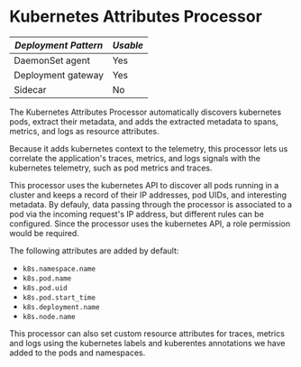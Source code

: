 # Kubernetes Attributes Processor

|***Deployment Pattern***|***Usable***|
|---|---|
|DaemonSet agent|Yes|
|Deployment gateway|Yes|
|Sidecar|No|

The Kubernetes Attributes Processor automatically discovers kubernetes pods,
extract their metadata, and adds the extracted metadata to spans, metrics, and
logs as resource attributes.

Because it adds kubernetes context to the telemetry, this processor lets us
correlate the application's traces, metrics, and logs signals with the
kubernetes telemetry, such as pod metrics and traces.

This processor uses the kubernetes API to discover all pods running in a cluster
and keeps a record of their IP addresses, pod UIDs, and interesting metadata. By
defauly, data passing through the processor is associated to a pod via the
incoming request's IP address, but different rules can be configured. Since the
processor uses the kubernetes API, a role permission would be required.

The following attributes are added by default:
- `k8s.namespace.name`
- `k8s.pod.name`
- `k8s.pod.uid`
- `k8s.pod.start_time`
- `k8s.deployment.name`
- `k8s.node.name`

This processor can also set custom resource attributes for traces, metrics and
logs using the kubernetes labels and kuberentes annotations we have added to the
pods and namespaces.

```yaml

```
